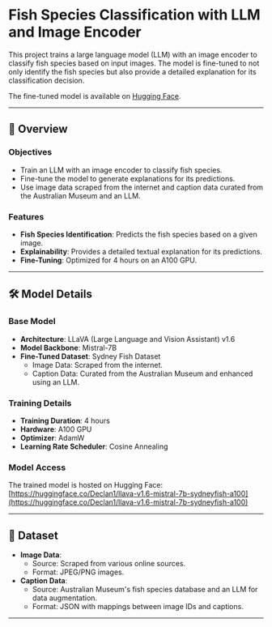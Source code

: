 # Fish Species Classification with LLM and Image Encoder

This project trains a large language model (LLM) with an image encoder to classify fish species based on input images. The model is fine-tuned to not only identify the fish species but also provide a detailed explanation for its classification decision. 

The fine-tuned model is available on [Hugging Face](https://huggingface.co/Declan1/llava-v1.6-mistral-7b-sydneyfish-a100).

---

## 📖 Overview

### Objectives
- Train an LLM with an image encoder to classify fish species.
- Fine-tune the model to generate explanations for its predictions.
- Use image data scraped from the internet and caption data curated from the Australian Museum and an LLM.

### Features
- **Fish Species Identification**: Predicts the fish species based on a given image.
- **Explainability**: Provides a detailed textual explanation for its predictions.
- **Fine-Tuning**: Optimized for 4 hours on an A100 GPU.

---

## 🛠️ Model Details

### Base Model
- **Architecture**: LLaVA (Large Language and Vision Assistant) v1.6
- **Model Backbone**: Mistral-7B
- **Fine-Tuned Dataset**: Sydney Fish Dataset
  - Image Data: Scraped from the internet.
  - Caption Data: Curated from the Australian Museum and enhanced using an LLM.

### Training Details
- **Training Duration**: 4 hours
- **Hardware**: A100 GPU
- **Optimizer**: AdamW
- **Learning Rate Scheduler**: Cosine Annealing

### Model Access
The trained model is hosted on Hugging Face:  
[https://huggingface.co/Declan1/llava-v1.6-mistral-7b-sydneyfish-a100](https://huggingface.co/Declan1/llava-v1.6-mistral-7b-sydneyfish-a100)

---

## 📂 Dataset

- **Image Data**: 
  - Source: Scraped from various online sources.
  - Format: JPEG/PNG images.
- **Caption Data**:
  - Source: Australian Museum's fish species database and an LLM for data augmentation.
  - Format: JSON with mappings between image IDs and captions.

---
